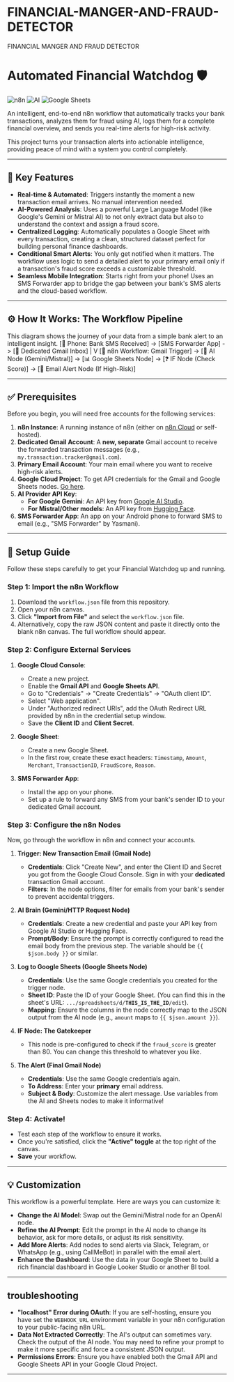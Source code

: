 # FINANCIAL-MANGER-AND-FRAUD-DETECTOR
FINANCIAL MANGER AND FRAUD  DETECTOR
# Automated Financial Watchdog 🛡️

![n8n](https://img.shields.io/badge/n8n-Workflow_Automation-7722FF?style=for-the-badge)
![AI](https://img.shields.io/badge/AI_Powered-Gemini_/_Mistral-4285F4?style=for-the-badge)
![Google Sheets](https://img.shields.io/badge/Google_Sheets-Logging-34A853?style=for-the-badge)


An intelligent, end-to-end n8n workflow that automatically tracks your bank transactions, analyzes them for fraud using AI, logs them for a complete financial overview, and sends you real-time alerts for high-risk activity.

This project turns your transaction alerts into actionable intelligence, providing peace of mind with a system you control completely.

---

## 🌟 Key Features

-   **Real-time & Automated**: Triggers instantly the moment a new transaction email arrives. No manual intervention needed.
-   **AI-Powered Analysis**: Uses a powerful Large Language Model (like Google's Gemini or Mistral AI) to not only extract data but also to understand the context and assign a fraud score.
-   **Centralized Logging**: Automatically populates a Google Sheet with every transaction, creating a clean, structured dataset perfect for building personal finance dashboards.
-   **Conditional Smart Alerts**: You only get notified when it matters. The workflow uses logic to send a detailed alert to your primary email only if a transaction's fraud score exceeds a customizable threshold.
-   **Seamless Mobile Integration**: Starts right from your phone! Uses an SMS Forwarder app to bridge the gap between your bank's SMS alerts and the cloud-based workflow.

---

## ⚙️ How It Works: The Workflow Pipeline

This diagram shows the journey of your data from a simple bank alert to an intelligent insight.
[📱 Phone: Bank SMS Received] -> [SMS Forwarder App] -> [📧 Dedicated Gmail Inbox]
|
V
[🤖 n8n Workflow: Gmail Trigger] -> [🧠 AI Node (Gemini/Mistral)] -> [📊 Google Sheets Node] -> [❓ IF Node (Check Score)] -> [🚨 Email Alert Node (If High-Risk)]


---

## ✅ Prerequisites

Before you begin, you will need free accounts for the following services:

1.  **n8n Instance**: A running instance of n8n (either on [n8n Cloud](https://n8n.io/) or self-hosted).
2.  **Dedicated Gmail Account**: A **new, separate** Gmail account to receive the forwarded transaction messages (e.g., `my.transaction.tracker@gmail.com`).
3.  **Primary Email Account**: Your main email where you want to receive high-risk alerts.
4.  **Google Cloud Project**: To get API credentials for the Gmail and Google Sheets nodes. [Go here](https://console.cloud.google.com/).
5.  **AI Provider API Key**:
    -   **For Google Gemini**: An API key from [Google AI Studio](https://aistudio.google.com/app/apikey).
    -   **For Mistral/Other models**: An API key from [Hugging Face](https://huggingface.co/settings/tokens).
6.  **SMS Forwarder App**: An app on your Android phone to forward SMS to email (e.g., "SMS Forwarder" by Yasmani).

---

## 🚀 Setup Guide

Follow these steps carefully to get your Financial Watchdog up and running.

### Step 1: Import the n8n Workflow

1.  Download the `workflow.json` file from this repository.
2.  Open your n8n canvas.
3.  Click **"Import from File"** and select the `workflow.json` file.
4.  Alternatively, copy the raw JSON content and paste it directly onto the blank n8n canvas. The full workflow should appear.

### Step 2: Configure External Services

1.  **Google Cloud Console**:
    -   Create a new project.
    -   Enable the **Gmail API** and **Google Sheets API**.
    -   Go to "Credentials" -> "Create Credentials" -> "OAuth client ID".
    -   Select "Web application".
    -   Under "Authorized redirect URIs", add the OAuth Redirect URL provided by n8n in the credential setup window.
    -   Save the **Client ID** and **Client Secret**.

2.  **Google Sheet**:
    -   Create a new Google Sheet.
    -   In the first row, create these exact headers: `Timestamp`, `Amount`, `Merchant`, `TransactionID`, `FraudScore`, `Reason`.

3.  **SMS Forwarder App**:
    -   Install the app on your phone.
    -   Set up a rule to forward any SMS from your bank's sender ID to your dedicated Gmail account.

### Step 3: Configure the n8n Nodes

Now, go through the workflow in n8n and connect your accounts.

1.  **Trigger: New Transaction Email (Gmail Node)**
    -   **Credentials**: Click "Create New", and enter the Client ID and Secret you got from the Google Cloud Console. Sign in with your **dedicated** transaction Gmail account.
    -   **Filters**: In the node options, filter for emails from your bank's sender to prevent accidental triggers.

2.  **AI Brain (Gemini/HTTP Request Node)**
    -   **Credentials**: Create a new credential and paste your API key from Google AI Studio or Hugging Face.
    -   **Prompt/Body**: Ensure the prompt is correctly configured to read the email body from the previous step. The variable should be `{{ $json.body }}` or similar.

3.  **Log to Google Sheets (Google Sheets Node)**
    -   **Credentials**: Use the same Google credentials you created for the trigger node.
    -   **Sheet ID**: Paste the ID of your Google Sheet. (You can find this in the sheet's URL: `.../spreadsheets/d/`**`THIS_IS_THE_ID`**`/edit`).
    -   **Mapping**: Ensure the columns in the node correctly map to the JSON output from the AI node (e.g., `amount` maps to `{{ $json.amount }}`).

4.  **IF Node: The Gatekeeper**
    -   This node is pre-configured to check if the `fraud_score` is greater than 80. You can change this threshold to whatever you like.

5.  **The Alert (Final Gmail Node)**
    -   **Credentials**: Use the same Google credentials again.
    -   **To Address**: Enter your **primary** email address.
    -   **Subject & Body**: Customize the alert message. Use variables from the AI and Sheets nodes to make it informative!

### Step 4: Activate!

-   Test each step of the workflow to ensure it works.
-   Once you're satisfied, click the **"Active" toggle** at the top right of the canvas.
-   **Save** your workflow.

---

## 💡 Customization

This workflow is a powerful template. Here are ways you can customize it:

-   **Change the AI Model**: Swap out the Gemini/Mistral node for an OpenAI node.
-   **Refine the AI Prompt**: Edit the prompt in the AI node to change its behavior, ask for more details, or adjust its risk sensitivity.
-   **Add More Alerts**: Add nodes to send alerts via Slack, Telegram, or WhatsApp (e.g., using CallMeBot) in parallel with the email alert.
-   **Enhance the Dashboard**: Use the data in your Google Sheet to build a rich financial dashboard in Google Looker Studio or another BI tool.

---

## troubleshooting

-   **"localhost" Error during OAuth**: If you are self-hosting, ensure you have set the `WEBHOOK_URL` environment variable in your n8n configuration to your public-facing n8n URL.
-   **Data Not Extracted Correctly**: The AI's output can sometimes vary. Check the output of the AI node. You may need to refine your prompt to make it more specific and force a consistent JSON output.
-   **Permissions Errors**: Ensure you have enabled both the Gmail API and Google Sheets API in your Google Cloud Project.

---
